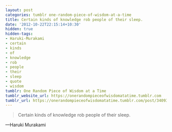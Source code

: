 ```yaml
---
layout: post
categories: tumblr one-random-piece-of-wisdom-at-a-time
title: Certain kinds of knowledge rob people of their sleep.
date: '2012-10-22T22:15:14+10:30'
hidden: true
hidden-tags:
- Haruki-Murakami
- certain
- kinds
- of
- knowledge
- rob
- people
- their
- sleep
- quote
- wisdom
tumblr: One Random Piece of Wisdom at a Time
tumblr_website_url: https://onerandompieceofwisdomatatime.tumblr.com
tumblr_url: https://onerandompieceofwisdomatatime.tumblr.com/post/34093996755/certain-kinds-of-knowledge-rob-people-of-their
---
```

> Certain kinds of knowledge rob people of their sleep.

—Haruki Murakami
